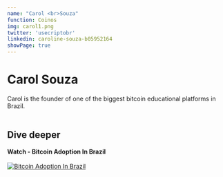 ```yaml
---
name: "Carol <br>Souza"
function: Coinos
img: carol1.png
twitter: 'usecriptobr'
linkedin: caroline-souza-b05952164
showPage: true
---
```


# Carol Souza
 
Carol is the founder of one of the biggest bitcoin educational platforms in Brazil.
<br><br>

## Dive deeper


<div class="grid grid-cols-2 gap-5">
<div class="p-3 my-2">

**Watch - Bitcoin Adoption In Brazil**  <br><br>
[![Bitcoin Adoption In Brazil](/2022/content/carol_anita.png)](https://www.youtube.com/watch?v=V-gD2OQ2wU0/)
</div>



</div>

<br>





